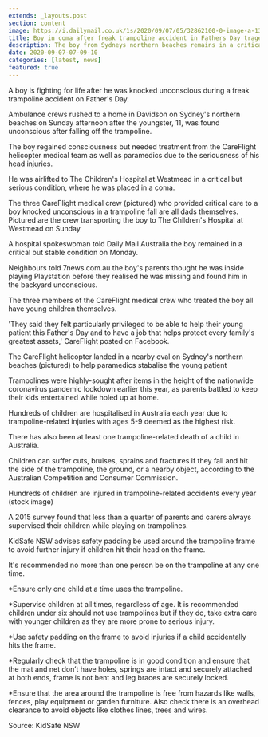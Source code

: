 ```yaml
---
extends: _layouts.post
section: content
image: https://i.dailymail.co.uk/1s/2020/09/07/05/32862100-0-image-a-13_1599454311221.jpg 
title: Boy in coma after freak trampoline accident in Fathers Day tragedy on Sydneys northern beaches 
description: The boy from Sydneys northern beaches remains in a critical condition at The Childrens Hospital at Westmead after he fell off a trampoline on Sunday. 
date: 2020-09-07-07-09-10 
categories: [latest, news] 
featured: true 
--- 
```

A boy is fighting for life after he was knocked unconscious during a freak trampoline accident on Father's Day. 

Ambulance crews rushed to a home in Davidson on Sydney's northern beaches on Sunday afternoon after the youngster, 11, was found unconscious after falling off the trampoline. 

The boy regained consciousness but needed treatment from the CareFlight helicopter medical team as well as paramedics due to the seriousness of his head injuries.

He was airlifted to The Children's Hospital at Westmead in a critical but serious condition, where he was placed in a coma.

The three CareFlight medical crew (pictured) who provided critical care to a boy knocked unconscious in a trampoline fall are all dads themselves. Pictured are the crew transporting the boy to The Children's Hospital at Westmead on Sunday

A hospital spokeswoman told Daily Mail Australia the boy remained in a critical but stable condition on Monday. 

Neighbours told 7news.com.au the boy's parents thought he was inside playing Playstation before they realised he was missing and found him in the backyard unconscious.

The three members of the CareFlight medical crew who treated the boy all have young children themselves.

'They said they felt particularly privileged to be able to help their young patient this Father's Day and to have a job that helps protect every family's greatest assets,' CareFlight posted on Facebook.

The CareFlight helicopter landed in a nearby oval on Sydney's northern beaches (pictured) to help paramedics stabalise the young patient

Trampolines were highly-sought after items in the height of the nationwide coronavirus pandemic lockdown earlier this year, as parents battled to keep their kids entertained while holed up at home.

Hundreds of children are hospitalised in Australia each year due to trampoline-related injuries with ages 5-9 deemed as the highest risk.

There has also been at least one trampoline-related death of a child in Australia.

Children can suffer cuts, bruises, sprains and fractures if they fall and hit the side of the trampoline, the ground, or a nearby object, according to the Australian Competition and Consumer Commission.

Hundreds of children are injured in trampoline-related accidents every year (stock image)

A 2015 survey found that less than a quarter of parents and carers always supervised their children while playing on trampolines.

KidSafe NSW advises safety padding be used around the trampoline frame to avoid further injury if children hit their head on the frame.

It's recommended no more than one person be on the trampoline at any one time. 

*Ensure only one child at a time uses the trampoline.

*Supervise children at all times, regardless of age. It is recommended children under six should not use trampolines but if they do, take extra care with younger children as they are more prone to serious injury.

*Use safety padding on the frame to avoid injuries if a child accidentally hits the frame.

*Regularly check that the trampoline is in good condition and ensure that the mat and net don’t have holes, springs are intact and securely attached at both ends, frame is not bent and leg braces are securely locked.

*Ensure that the area around the trampoline is free from hazards like walls, fences, play equipment or garden furniture. Also check there is an overhead clearance to avoid objects like clothes lines, trees and wires.

Source: KidSafe NSW

